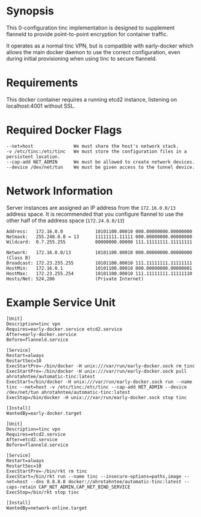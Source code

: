 Synopsis
======
This 0-configuration tinc implementation is designed to supplement flanneld to provide point-to-point encryption for container traffic.

It operates as a normal tinc VPN, but is compatible with early-docker which allows the main docker daemon to use the correct configuration, even during initial provisioning when using tinc to secure flanneld.

Requirements
======
This docker container requires a running etcd2 instance, listening on localhost:4001 without SSL.

Required Docker Flags
======
```
--net=host               We must share the host's network stack.
-v /etc/tinc:/etc/tinc   We must store the configuration files in a persistent location.
--cap-add NET_ADMIN      We must be allowed to create network devices.
--device /dev/net/tun    We must be given access to the tunnel device.
```

Network Information
======

Server instances are assigned an IP address from the `172.16.0.0/13` address space. It is recommended that you configure flannel to use the other half of the address space (`172.24.0.0/13`)
```
Address:   172.16.0.0            10101100.00010 000.00000000.00000000
Netmask:   255.248.0.0 = 13      11111111.11111 000.00000000.00000000
Wildcard:  0.7.255.255           00000000.00000 111.11111111.11111111

Network:   172.16.0.0/13         10101100.00010 000.00000000.00000000 (Class B)
Broadcast: 172.23.255.255        10101100.00010 111.11111111.11111111
HostMin:   172.16.0.1            10101100.00010 000.00000000.00000001
HostMax:   172.23.255.254        10101100.00010 111.11111111.11111110
Hosts/Net: 524,286               (Private Internet)
```

Example Service Unit
======
```
[Unit]
Description=tinc vpn
Requires=early-docker.service etcd2.service
After=early-docker.service
Before=flanneld.service

[Service]
Restart=always
RestartSec=10
ExecStartPre=-/bin/docker -H unix:///var/run/early-docker.sock rm tinc
ExecStartPre=-/bin/docker -H unix:///var/run/early-docker.sock pull ahrotahntee/automatic-tinc:latest
ExecStart=/bin/docker -H unix:///var/run/early-docker.sock run --name tinc --net=host -v /etc/tinc:/etc/tinc --cap-add NET_ADMIN --device /dev/net/tun ahrotahntee/automatic-tinc:latest
ExecStop=/bin/docker -H unix:///var/run/early-docker.sock stop tinc

[Install]
WantedBy=early-docker.target
```

```
[Unit]
Description=tinc vpn
Requires=etcd2.service
After=etcd2.service
Before=flanneld.service

[Service]
Restart=always
RestartSec=10
ExecStartPre=-/bin/rkt rm tinc
ExecStart=/bin/rkt run --name tinc --insecure-options=paths,image --net=host --dns 8.8.8.8 docker://ahrotahntee/automatic-tinc:latest --caps-retain CAP_NET_ADMIN,CAP_NET_BIND_SERVICE
ExecStop=/bin/rkt stop tinc

[Install]
WantedBy=network-online.target
